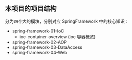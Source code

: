 ## 本项目的项目结构
分为四个大的模块，分别对应 SpringFramework 中的核心知识：
- spring-framework-01-IoC
  - ioc-container-overview (ioc 容器概览)
- spring-framework-02-AOP
- spring-framework-03-DataAccess
- spring-framework-04-Web